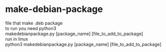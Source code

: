 # make-debian-package
file that make .deb package <br />
to run you need python3 <br />
makedebianpackage.py [package_name] [file_to_add_to_package] <br />
run in linux <br />
  python3 makedebianpackage.py [package_name] [file_to_add_to_package] <br />
